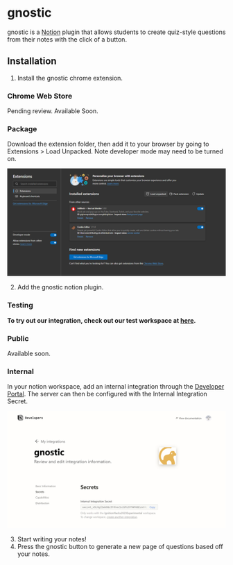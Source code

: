 # gnostic

gnostic is a [Notion](https://www.notion.so/) plugin that allows students to create quiz-style questions from their notes with the click of a button. 

## Installation

1. Install the gnostic chrome extension.

### Chrome Web Store

Pending review. Available Soon.

### Package

Download the extension folder, then add it to your browser by going to Extensions > Load Unpacked. Note developer mode may need to be turned on.

![Demo](static/image.png)

2. Add the gnostic notion plugin.

### Testing

**To try out our integration, check out our test workspace at [here](https://www.notion.so/invite/62ca4cb16817e4239716d000cf4bed81f34073ff).**

### Public

Available soon.

### Internal

In your notion workspace, add an internal integration through the [Developer Portal](https://www.notion.so/my-integrations/). The server can then be configured with the Internal Integration Secret.

![Internal](static/internal.png)

3. Start writing your notes!
4. Press the gnostic button to generate a new page of questions based off your notes.
